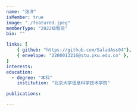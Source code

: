 ```yaml
---
name: "张洋"
isMember: true
image: "./featured.jpeg"
memberType: "2022级智班"
bio: ""

links: [
    { github: "https://github.com/SaladAss04"},
    { envelope: "2200013216@stu.pku.edu.cn" },
]
interests:
education:
  - degree: "本科"
    institution: "北京大学信息科学技术学院"

publications:

---
```


